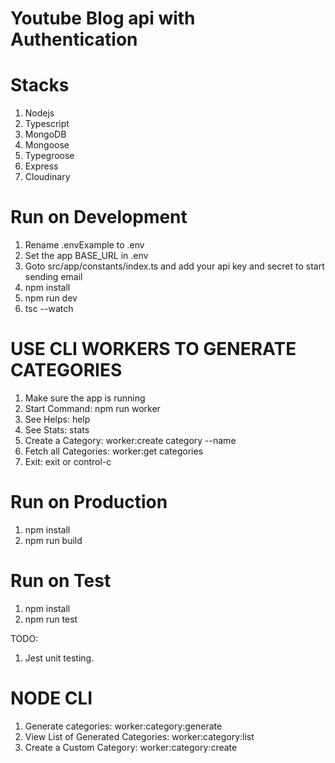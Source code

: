 # Youtube Blog api with Authentication

# Stacks
1. Nodejs
2. Typescript
3. MongoDB
4. Mongoose
5. Typegroose
6. Express
7. Cloudinary

# Run on Development
1. Rename .envExample to .env
2. Set the app BASE_URL in .env
3. Goto src/app/constants/index.ts and add your api key and secret to start sending email
4. npm install
5. npm run dev
6. tsc --watch


# USE CLI WORKERS TO GENERATE CATEGORIES
1. Make sure the app is running
2. Start Command: npm run worker
3. See Helps: help
4. See Stats: stats
5. Create a Category: worker:create category --name
6. Fetch all Categories: worker:get categories
7. Exit: exit or control-c

# Run on Production
1. npm install
2. npm run build


# Run on Test
1. npm install
2. npm run test

TODO:
1. Jest unit testing.

# NODE CLI
1. Generate categories: worker:category:generate
2. View List of Generated Categories: worker:category:list
3. Create a Custom Category: worker:category:create